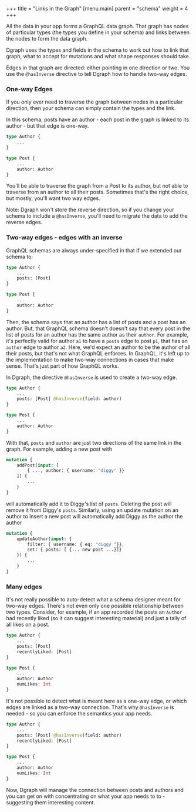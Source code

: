 +++
title = "Links in the Graph"
[menu.main]
    parent = "schema"
    weight = 4   
+++

All the data in your app forms a GraphQL data graph.  That graph has nodes of particular types (the types you define in your schema) and links between the nodes to form the data graph.

Dgraph uses the types and fields in the schema to work out how to link that graph, what to accept for mutations and what shape responses should take.  

Edges in that graph are directed: either pointing in one direction or two.  You use the `@hasInverse` directive to tell Dgraph how to handle two-way edges.

### One-way Edges

If you only ever need to traverse the graph between nodes in a particular direction, then your schema can simply contain the types and the link. 

In this schema, posts have an author - each post in the graph is linked to its author - but that edge is one-way.  

```graphql
type Author {
    ...
}

type Post {
    ...
    author: Author
}
```

You'll be able to traverse the graph from a Post to its author, but not able to traverse from an author to all their posts.  Sometimes that's the right choice, but mostly, you'll want two way edges.  

Note: Dgraph won't store the reverse direction, so if you change your schema to include a `@hasInverse`, you'll need to migrate the data to add the reverse edges.

### Two-way edges - edges with an inverse

GraphQL schemas are always under-specified in that if we extended our schema to:

```graphql
type Author {
    ...
    posts: [Post]
}

type Post {
    ...
    author: Author
}
```

Then, the schema says that an author has a list of posts and a post has an author.  But, that GraphQL schema doesn't doesn't say that every post in the list of posts for an author has the same author as their `author`.  For example, it's perfectly valid for author `a1` to have a `posts` edge to post `p1`, that has an `author` edge to author `a2`.  Here, we'd expect an author to be the author of all their posts, but that's not what GraphQL enforces.  In GraphQL, it's left up to the implementation to make two-way connections in cases that make sense.  That's just part of how GraphQL works.

In Dgraph, the directive `@hasInverse` is used to create a two-way edge.  

```graphql
type Author {
    ...
    posts: [Post] @hasInverse(field: author)
}

type Post {
    ...
    author: Author
}
```

With that, `posts` and `author` are just two directions of the same link in the graph.  For example,  adding a new post with

```graphql
mutation {
    addPost(input: [ 
        { ..., author: { username: "diggy" }}
    ]) {
        ...
    }
}
```

will automatically add it to Diggy's list of `posts`.  Deleting the post will remove it from Diggy's `posts`.  Similarly, using an update mutation on an author to insert a new post will automatically add Diggy as the author the author

```graphql
mutation {
    updateAuthor(input: {
        filter: { username: { eq: "diggy "}},
        set: { posts: [ {... new post ...}]}
    }) {
        ...
    }
}
```

### Many edges

It's not really possible to auto-detect what a schema designer meant for two-way edges.  There's not even only one possible relationship between two types. Consider, for example, if an app recorded the posts an `Author` had recently liked (so it can suggest interesting material) and just a tally of all likes on a post.

```graphql
type Author {
    ...
    posts: [Post]
    recentlyLiked: [Post]
}

type Post {
    ...
    author: Author
    numLikes: Int
}
```

It's not possible to detect what is meant here as a one-way edge, or which edges are linked as a two-way connection.  That's why `@hasInverse` is needed - so you can enforce the semantics your app needs.

```graphql
type Author {
    ...
    posts: [Post] @hasInverse(field: author)
    recentlyLiked: [Post]
}

type Post {
    ...
    author: Author
    numLikes: Int
}
```

Now, Dgraph will manage the connection between posts and authors and you can get on with concentrating on what your app needs to to - suggesting them interesting content.